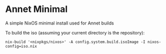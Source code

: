 Annet Minimal
=============
A simple NixOS minimal install used for Annet builds

To build the iso (assuming your current directory is the repository):

`nix-build '<nixpkgs/nixos>' -A config.system.build.isoImage -I nixos-config=iso.nix`
